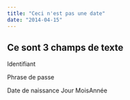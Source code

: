 ```yaml
---
title: "Ceci n'est pas une date"
date: "2014-04-15"
---
```


## Ce sont 3 champs de texte

Identifiant 

Phrase de passe 

Date de naissance Jour MoisAnnée
